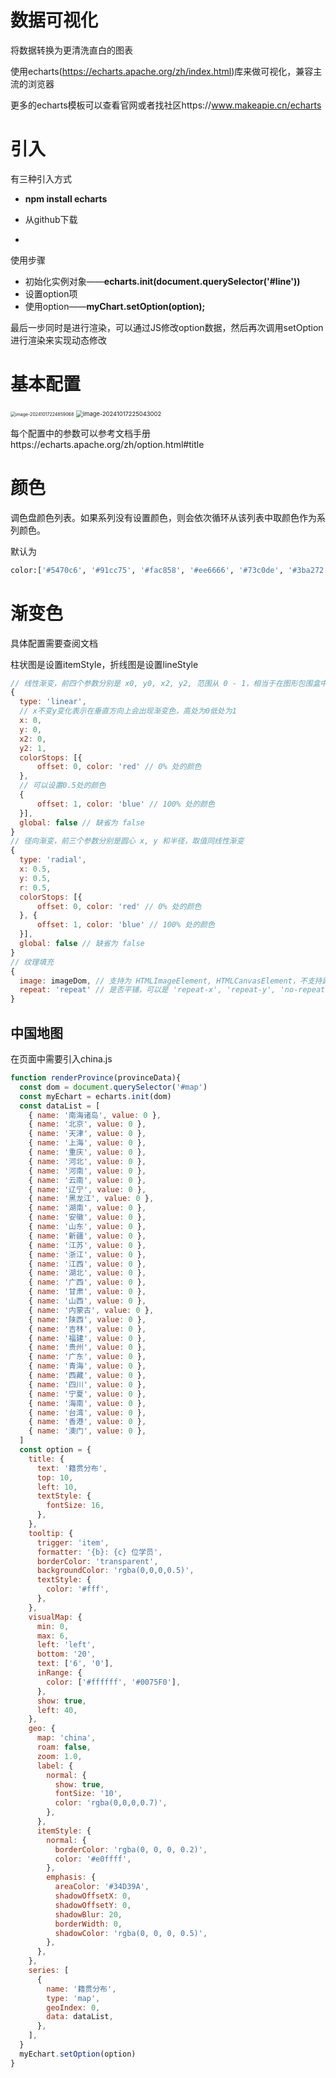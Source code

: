 # 数据可视化

将数据转换为更清洗直白的图表

使用echarts(https://echarts.apache.org/zh/index.html)库来做可视化，兼容主流的浏览器

更多的echarts模板可以查看官网或者找社区https://www.makeapie.cn/echarts

# 引入

有三种引入方式

+ **npm install echarts**

+ 从github下载

+ <script src="https://cdn.jsdelivr.net/npm/echarts@5.5.1/dist/echarts.min.js"></script>



使用步骤

+ 初始化实例对象——**echarts.init(document.querySelector('#line'))**
+ 设置option项
+ 使用option——**myChart.setOption(option);**

最后一步同时是进行渲染，可以通过JS修改option数据，然后再次调用setOption进行渲染来实现动态修改







# 基本配置



<img src="assets/image-20241017224859068.png" alt="image-20241017224859068" style="zoom:50%;" />

<img src="assets/image-20241017225043002.png" alt="image-20241017225043002" style="zoom:67%;" />





每个配置中的参数可以参考文档手册https://echarts.apache.org/zh/option.html#title



# 颜色

调色盘颜色列表。如果系列没有设置颜色，则会依次循环从该列表中取颜色作为系列颜色。

默认为

```python
color:['#5470c6', '#91cc75', '#fac858', '#ee6666', '#73c0de', '#3ba272', '#fc8452', '#9a60b4', '#ea7ccc']
```













# 渐变色

具体配置需要查阅文档

柱状图是设置itemStyle，折线图是设置lineStyle	

```javascript
// 线性渐变，前四个参数分别是 x0, y0, x2, y2, 范围从 0 - 1，相当于在图形包围盒中的百分比，如果 globalCoord 为 `true`，则该四个值是绝对的像素位置
{
  type: 'linear',
  // x不变y变化表示在垂直方向上会出现渐变色，高处为0低处为1 
  x: 0,
  y: 0,
  x2: 0,
  y2: 1,
  colorStops: [{
      offset: 0, color: 'red' // 0% 处的颜色
  },
  // 可以设置0.5处的颜色
  {
      offset: 1, color: 'blue' // 100% 处的颜色
  }],
  global: false // 缺省为 false
}
// 径向渐变，前三个参数分别是圆心 x, y 和半径，取值同线性渐变
{
  type: 'radial',
  x: 0.5,
  y: 0.5,
  r: 0.5,
  colorStops: [{
      offset: 0, color: 'red' // 0% 处的颜色
  }, {
      offset: 1, color: 'blue' // 100% 处的颜色
  }],
  global: false // 缺省为 false
}
// 纹理填充
{
  image: imageDom, // 支持为 HTMLImageElement, HTMLCanvasElement，不支持路径字符串
  repeat: 'repeat' // 是否平铺，可以是 'repeat-x', 'repeat-y', 'no-repeat'
}
```



## 中国地图

在页面中需要引入china.js

```javascript
function renderProvince(provinceData){
  const dom = document.querySelector('#map')
  const myEchart = echarts.init(dom)
  const dataList = [
    { name: '南海诸岛', value: 0 },
    { name: '北京', value: 0 },
    { name: '天津', value: 0 },
    { name: '上海', value: 0 },
    { name: '重庆', value: 0 },
    { name: '河北', value: 0 },
    { name: '河南', value: 0 },
    { name: '云南', value: 0 },
    { name: '辽宁', value: 0 },
    { name: '黑龙江', value: 0 },
    { name: '湖南', value: 0 },
    { name: '安徽', value: 0 },
    { name: '山东', value: 0 },
    { name: '新疆', value: 0 },
    { name: '江苏', value: 0 },
    { name: '浙江', value: 0 },
    { name: '江西', value: 0 },
    { name: '湖北', value: 0 },
    { name: '广西', value: 0 },
    { name: '甘肃', value: 0 },
    { name: '山西', value: 0 },
    { name: '内蒙古', value: 0 },
    { name: '陕西', value: 0 },
    { name: '吉林', value: 0 },
    { name: '福建', value: 0 },
    { name: '贵州', value: 0 },
    { name: '广东', value: 0 },
    { name: '青海', value: 0 },
    { name: '西藏', value: 0 },
    { name: '四川', value: 0 },
    { name: '宁夏', value: 0 },
    { name: '海南', value: 0 },
    { name: '台湾', value: 0 },
    { name: '香港', value: 0 },
    { name: '澳门', value: 0 },
  ]
  const option = {
    title: {
      text: '籍贯分布',
      top: 10,
      left: 10,
      textStyle: {
        fontSize: 16,
      },
    },
    tooltip: {
      trigger: 'item',
      formatter: '{b}: {c} 位学员',
      borderColor: 'transparent',
      backgroundColor: 'rgba(0,0,0,0.5)',
      textStyle: {
        color: '#fff',
      },
    },
    visualMap: {
      min: 0,
      max: 6,
      left: 'left',
      bottom: '20',
      text: ['6', '0'],
      inRange: {
        color: ['#ffffff', '#0075F0'],
      },
      show: true,
      left: 40,
    },
    geo: {
      map: 'china',
      roam: false,
      zoom: 1.0,
      label: {
        normal: {
          show: true,
          fontSize: '10',
          color: 'rgba(0,0,0,0.7)',
        },
      },
      itemStyle: {
        normal: {
          borderColor: 'rgba(0, 0, 0, 0.2)',
          color: '#e0ffff',
        },
        emphasis: {
          areaColor: '#34D39A',
          shadowOffsetX: 0,
          shadowOffsetY: 0,
          shadowBlur: 20,
          borderWidth: 0,
          shadowColor: 'rgba(0, 0, 0, 0.5)',
        },
      },
    },
    series: [
      {
        name: '籍贯分布',
        type: 'map',
        geoIndex: 0,
        data: dataList,
      },
    ],
  }
  myEchart.setOption(option)
}

```



























